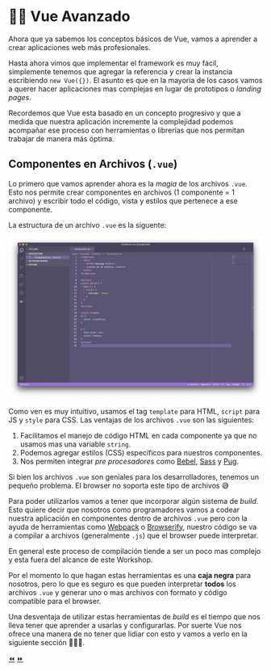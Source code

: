 # 👨‍🎓 Vue Avanzado

Ahora que ya sabemos los conceptos básicos de Vue, vamos a aprender a crear aplicaciones web más profesionales.

Hasta ahora vimos que implementar el framework es muy fácil, simplemente tenemos que agregar la referencia y crear la instancia escribiendo `new Vue({})`. El asunto es que en la mayoría de los casos vamos a querer hacer aplicaciones mas complejas en lugar de prototipos o *landing pages*.

Recordemos que Vue esta basado en un concepto progresivo y que a medida que nuestra aplicación incremente la complejidad podemos acompañar ese proceso con herramientas o librerías que nos permitan trabajar de manera más óptima.


## Componentes en Archivos (`.vue`)

Lo primero que vamos aprender ahora es la *magia* de los archivos `.vue`. Esto nos permite crear componentes en archivos (1 componente = 1 archivo) y escribir todo el código, vista y estilos que pertenece a ese componente.

La estructura de un archivo `.vue` es la siguente:

![vue-file](../img/sfc.png)

Como ven es muy intuitivo, usamos el tag `template` para HTML, `script` para JS y `style` para CSS.
Las ventajas de los archivos `.vue` son las siguientes:

1. Facilitamos el manejo de código HTML en cada componente ya que no usamos mas una variable `string`.
2. Podemos agregar estilos (CSS) específicos para nuestros componentes.
3. Nos permiten integrar *pre procesadores* como [Bebel](http://babeljs.io/), [Sass](http://sass-lang.com/) y [Pug](https://pugjs.org/api/getting-started.html).

Si bien los archivos `.vue` son geniales para los desarrolladores, tenemos un pequeño problema. El browser no soporta este tipo de archivos 😅

Para poder utilizarlos vamos a tener que incorporar algún sistema de *build*. Esto quiere decir que nosotros como programadores vamos a codear nuestra aplicación en componentes dentro de archivos `.vue` pero con la ayuda de herramientas como [Webpack](https://webpack.github.io/) o [Browserify](http://browserify.org/), nuestro código se va a compilar a archivos (generalmente `.js`) que el browser puede interpretar.

En general este proceso de compilación tiende a ser un poco mas complejo y esta fuera del alcance de este Workshop.

Por el momento lo que hagan estas herramientas es una **caja negra** para nosotros, pero lo que es seguro es que pueden interpretar **todos** los archivos `.vue` y generar uno o mas archivos con formato y código compatible para el browser.

Una desventaja de utilizar estas herramientas de *build* es el tiempo que nos lleva tener que aprender a usarlas y configurarlas. Por suerte Vue nos ofrece una manera de no tener que lidiar con esto y vamos a verlo en la siguiente sección 💪🏼😎.

[⏪](https://github.com/ianaya89/workshop-vuejs/blob/master/ex/04.md)  [⏩](https://github.com/ianaya89/workshop-vuejs/blob/master/ex/06.md)
